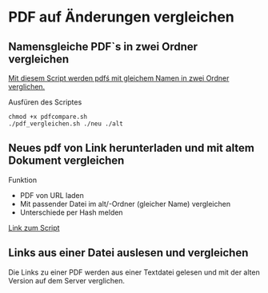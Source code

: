 # PDF auf Änderungen vergleichen

## Namensgleiche PDF`s in zwei Ordner vergleichen
[Mit diesem Script werden pdfś mit gleichem Namen in zwei Ordner verglichen.](https://github.com/guggenbergerME/linux_codes/blob/main/Linux%20Grundbefehle/BASH-Script/PDF_Hash_Vergleich/pdf_vergleich.sh)

Ausfüren des Scriptes

```
chmod +x pdfcompare.sh
./pdf_vergleichen.sh ./neu ./alt
```

## Neues pdf von Link herunterladen und mit altem Dokument vergleichen

Funktion
+ PDF von URL laden
+ Mit passender Datei im alt/-Ordner (gleicher Name) vergleichen
+ Unterschiede per Hash melden

[Link zum Script](https://github.com/guggenbergerME/linux_codes/blob/main/Linux%20Grundbefehle/BASH-Script/PDF_Hash_Vergleich/pdf_vergleichen_website.sh)

## Links aus einer Datei auslesen und vergleichen

Die Links zu einer PDF werden aus einer Textdatei gelesen und mit der alten Version auf dem Server verglichen.



